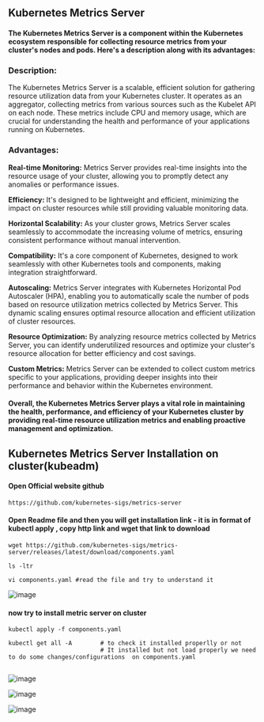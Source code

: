 ## Kubernetes Metrics Server

#### The Kubernetes Metrics Server is a component within the Kubernetes ecosystem responsible for collecting resource metrics from your cluster's nodes and pods. Here's a description along with its advantages:

### Description:

The Kubernetes Metrics Server is a scalable, efficient solution for gathering resource utilization data from your Kubernetes cluster. It operates as an aggregator, collecting metrics from various sources such as the Kubelet API on each node. These metrics include CPU and memory usage, which are crucial for understanding the health and performance of your applications running on Kubernetes.

### Advantages:

**Real-time Monitoring:** Metrics Server provides real-time insights into the resource usage of your cluster, allowing you to promptly detect any anomalies or performance issues.

**Efficiency:** It's designed to be lightweight and efficient, minimizing the impact on cluster resources while still providing valuable monitoring data.

**Horizontal Scalability:** As your cluster grows, Metrics Server scales seamlessly to accommodate the increasing volume of metrics, ensuring consistent performance without manual intervention.

**Compatibility:** It's a core component of Kubernetes, designed to work seamlessly with other Kubernetes tools and components, making integration straightforward.

**Autoscaling:** Metrics Server integrates with Kubernetes Horizontal Pod Autoscaler (HPA), enabling you to automatically scale the number of pods based on resource utilization metrics collected by Metrics Server. This dynamic scaling ensures optimal resource allocation and efficient utilization of cluster resources.

**Resource Optimization:** By analyzing resource metrics collected by Metrics Server, you can identify underutilized resources and optimize your cluster's resource allocation for better efficiency and cost savings.

**Custom Metrics:** Metrics Server can be extended to collect custom metrics specific to your applications, providing deeper insights into their performance and behavior within the Kubernetes environment.

#### Overall, the Kubernetes Metrics Server plays a vital role in maintaining the health, performance, and efficiency of your Kubernetes cluster by providing real-time resource utilization metrics and enabling proactive management and optimization.

## Kubernetes Metrics Server Installation on cluster(kubeadm)

#### Open Official website github
```
https://github.com/kubernetes-sigs/metrics-server
```
#### Open Readme file and then you will get installation link - it is in format of kubectl apply , copy http link and wget that link to download
```
wget https://github.com/kubernetes-sigs/metrics-server/releases/latest/download/components.yaml

ls -ltr

vi components.yaml #read the file and try to understand it 
```
![image](https://github.com/Loki-1/Kubernetes/assets/134843197/70de6bba-5684-4359-8e48-07d1f33b3ee5)

#### now try to install metric server on cluster
```
kubectl apply -f components.yaml

kubectl get all -A        # to check it installed properlly or not
                          # It installed but not load properly we need to do some changes/configurations  on components.yaml
 
```

![image](https://github.com/Loki-1/Kubernetes/assets/134843197/6e911f2f-affb-4af9-88bc-f7798eb2eea0)


![image](https://github.com/Loki-1/Kubernetes/assets/134843197/de342bc8-a804-4c84-bee4-c21dfcdbfc8c)

![image](https://github.com/Loki-1/Kubernetes/assets/134843197/bc729d49-c989-40f2-9918-aa6eaf44435c)
